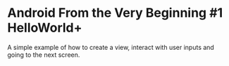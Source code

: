 # Android From the Very Beginning #1 HelloWorld+
A simple example of how to create a view, interact with user inputs and going to the next screen.
